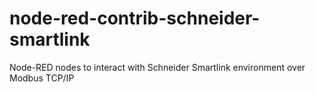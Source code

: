 # node-red-contrib-schneider-smartlink
Node-RED nodes to interact with Schneider Smartlink environment over Modbus TCP/IP
